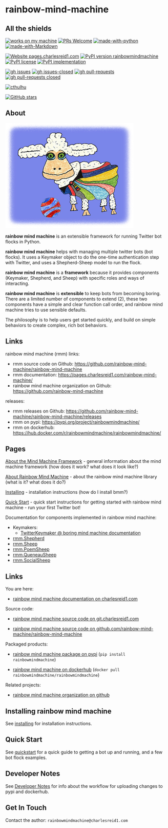 # rainbow-mind-machine

## All the shields

[![works on my machine](https://img.shields.io/badge/works-on_my_machine-blue.svg)](https://img.shields.io/badge/works-on_my_machine-blue.svg)
[![PRs Welcome](https://img.shields.io/badge/PRs-welcome-brightgreen.svg?style=flat-square)](http://makeapullrequest.com)
[![made-with-python](https://img.shields.io/badge/Made%20with-Python-1f425f.svg)](https://www.python.org/)
[![made-with-Markdown](https://img.shields.io/badge/Made%20with-Markdown-1f425f.svg)](http://commonmark.org)

[![Website pages.charlesreid1.com](https://img.shields.io/website-up-down-green-red/https/pages.charlesreid1.com.svg)](https://pages.charlesreid1.com/rainbow-mind-machine)
[![PyPI version rainbowmindmachine](https://badge.fury.io/py/rainbowmindmachine.svg)](https://pypi.python.org/pypi/rainbowmindmachine/)
[![PyPI license](https://img.shields.io/pypi/l/rainbowmindmachine.svg)](https://pypi.python.org/pypi/rainbowmindmachine/)
[![PyPI implementation](https://img.shields.io/pypi/implementation/rainbowmindmachine.svg)](https://pypi.python.org/pypi/rainbowmindmachine/)

[![gh issues](https://img.shields.io/github/issues/rainbow-mind-machine/rainbow-mind-machine.svg)](https://github.com/rainbow-mind-machine/rainbow-mind-machine/issues/)
[![gh issues-closed](https://img.shields.io/github/issues-closed/rainbow-mind-machine/rainbow-mind-machine.svg)](https://github.com/rainbow-mind-machine/rainbow-mind-machine/issues?q=is%3Aissue+is%3Aclosed)
[![gh pull-requests](https://img.shields.io/github/issues-pr/rainbow-mind-machine/rainbow-mind-machine.svg)](https://github.com/rainbow-mind-machine/rainbow-mind-machine/pull/)
[![gh pull-requests closed](https://img.shields.io/github/issues-pr-closed/rainbow-mind-machine/rainbow-mind-machine.svg)](https://github.com/rainbow-mind-machine/rainbow-mind-machine/pull/)

[![cthulhu](https://img.shields.io/badge/Ph'nglui%20mglw'nafh%20Cthulhu%20R'lyeh%20wgah'nagl%20fhtagn-m'latgh%20gnaiih%20Nyarlathotep%20geb%20Tsathoggua%20bug-blue.svg)](https://en.wikipedia.org/wiki/Cthulhu)

[![GitHub stars](https://img.shields.io/github/stars/rainbow-mind-machine/rainbow-mind-machine.svg?style=social&label=Star&maxAge=2592000)](https://github.com/rainbow-mind-machine/rainbow-mind-machine/stargazers/)


## About 

![tinysheep](img/sheep.jpg)

**rainbow mind machine** is an extensible framework for running Twitter bot flocks in Python.

**rainbow mind machine** helps with managing multiple twitter bots (bot flocks).
It uses a Keymaker object to do the one-time authentication step with Twitter,
and uses a Shepherd-Sheep model to run the flock.

**rainbow mind machine** is a **framework** because it provides components
(Keymaker, Shepherd, and Sheep) with specific roles and ways of interacting.

**rainbow mind machine** is **extensible** to keep bots from becoming boring.
There are a limited number of components to extend (2),
these two components have a simple and clear function call order,
and rainbow mind machine tries to use sensible defaults.

The philosophy is to help users get started quickly,
and build on simple behaviors to create complex, rich
bot behaviors.


## Links

rainbow mind machine (rmm) links:

* rmm source code on Github: <https://github.com/rainbow-mind-machine/rainbow-mind-machine>
* rmm documentation: <https://pages.charlesreid1.com/rainbow-mind-machine/>
* rainbow mind machine organization on Github: <https://github.com/rainbow-mind-machine>

releases:

* rmm releases on Github: <https://github.com/rainbow-mind-machine/rainbow-mind-machine/releases>
* rmm on pypi: <https://pypi.org/project/rainbowmindmachine/>
* rmm on dockerhub: <https://hub.docker.com/r/rainbowmindmachine/rainbowmindmachine/>


## Pages

[About the Mind Machine Framework](mind-machine-docs/about.md) - general
information about the mind machine framework (how does it work? what does it
look like?)

[About Rainbow Mind Machine](about.md) - about the rainbow mind machine library
(what is it? what does it do?)

[Installing](installing.md) - installation instructions (how do I install bmm?)

[Quick Start](quickstart.md) - quick start instructions for getting started
with rainbow mind machine - run your first Twitter bot!

Documentation for components implemented in rainbow mind machine:

* Keymakers:
    * [TwitterKeymaker @ boring mind machine documentation](https://pages.charlesreid1.com/boring-mind-machine/bmm_keymaker_twitter/)
* [rmm.Shepherd](rmm_shepherd.md)
* [rmm.Sheep](rmm_sheep.md)
* [rmm.PoemSheep](rmm_poem_sheep.md)
* [rmm.QueneauSheep](rmm_queneau_sheep.md)
* [rmm.SocialSheep](rmm_social_sheep.md)



## Links

You are here:

* [rainbow mind machine documentation on charlesreid1.com](https://pages.charlesreid1.com/rainbow-mind-machine)

Source code:

* [rainbow mind machine source code on git.charlesreid1.com](https://git.charlesreid1.com/bots/rainbow-mind-machine)

* [rainbow mind machine source code on github.com/rainbow-mind-machine/rainbow-mind-machine](https://github.com/rainbow-mind-machine/rainbow-mind-machine)

Packaged products:

* [rainbow mind machine package on pypi](https://pypi.org/project/rainbowmindmachine/) (`pip install rainbowmindmachine`)

* [rainbow mind machine on dockerhub](https://hub.docker.com/r/rainbowmindmachine/rainbowmindmachine/) (`docker pull rainbowmindmachine/rainbowmindmachine`)

Related projects:

* [rainbow mind machine organization on github](https://github.com/rainbow-mind-machine)

## Installing rainbow mind machine

See [installing](installing.md) for installation instructions.

## Quick Start

See [quickstart](quickstart.md) for a quick guide to 
getting a bot up and running, and a few bot flock examples.

## Developer Notes

See [Developer Notes](mind-machine-docs/dev.md) for info about the 
workflow for uploading changes to pypi and dockerhub.

## Get In Touch

Contact the author: `rainbowmindmachine@charlesreid1.com`


